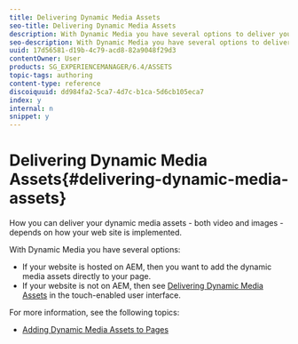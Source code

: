 ```yaml
---
title: Delivering Dynamic Media Assets
seo-title: Delivering Dynamic Media Assets
description: With Dynamic Media you have several options to deliver your dynamic media assets - both video and images -  to your website.
seo-description: With Dynamic Media you have several options to deliver your dynamic media assets - both video and images -  to your website.
uuid: 17d56581-d19b-4c79-acd8-82a9048f29d3
contentOwner: User
products: SG_EXPERIENCEMANAGER/6.4/ASSETS
topic-tags: authoring
content-type: reference
discoiquuid: dd984fa2-5ca7-4d7c-b1ca-5d6cb105eca7
index: y
internal: n
snippet: y
---
```


# Delivering Dynamic Media Assets{#delivering-dynamic-media-assets}

How you can deliver your dynamic media assets - both video and images - depends on how your web site is implemented.

With Dynamic Media you have several options:

* If your website is hosted on AEM, then you want to add the dynamic media assets directly to your page. 
* If your website is not on AEM, then see [Delivering Dynamic Media Assets](../../../assets/using/delivering-dynamic-media-assets.md) in the touch-enabled user interface.

For more information, see the following topics:

* [Adding Dynamic Media Assets to Pages](../../../sites/classic-ui-authoring/using/dynamic-media-assets-adding-to-page.md)

